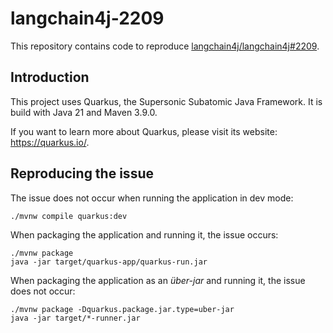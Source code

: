 # langchain4j-2209

This repository contains code to reproduce [langchain4j/langchain4j#2209](https://github.com/langchain4j/langchain4j/issues/2209).

## Introduction

This project uses Quarkus, the Supersonic Subatomic Java Framework.
It is build with Java 21 and Maven 3.9.0.

If you want to learn more about Quarkus, please visit its website: <https://quarkus.io/>.

## Reproducing the issue

The issue does not occur when running the application in dev mode:

```shell script
./mvnw compile quarkus:dev
```

When packaging the application and running it, the issue occurs:

```shell script
./mvnw package
java -jar target/quarkus-app/quarkus-run.jar
```

When packaging the application as an _über-jar_ and running it, the issue does not occur:

```shell script
./mvnw package -Dquarkus.package.jar.type=uber-jar
java -jar target/*-runner.jar
```
